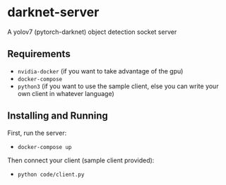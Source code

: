 # darknet-server
A yolov7 (pytorch-darknet) object detection socket server

## Requirements
- `nvidia-docker` (if you want to take advantage of the gpu)
- `docker-compose`
- `python3` (if you want to use the sample client, else you can write your own client in whatever language)
## Installing and Running
First, run the server:
 - ```docker-compose up```

Then connect your client (sample client provided):
- ```python code/client.py```
